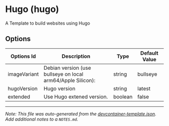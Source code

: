 # Hugo (hugo)

A Template to build websites using Hugo

## Options

| Options Id   | Description                                                 | Type    | Default Value |
| ------------ | ----------------------------------------------------------- | ------- | ------------- |
| imageVariant | Debian version (use bullseye on local arm64/Apple Silicon): | string  | bullseye      |
| hugoVersion  | Hugo version                                                | string  | latest        |
| extended     | Use Hugo extened version.                                   | boolean | false         |

---

_Note: This file was auto-generated from the [devcontainer-template.json](https://github.com/zydou/devcontainer-templates/blob/main/src/hugo/devcontainer-template.json). Add additional notes to a `NOTES.md`._
